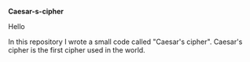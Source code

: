 **Caesar-s-cipher**

Hello

In this repository I wrote a small code called "Caesar's cipher".
Caesar's cipher is the first cipher used in the world.
